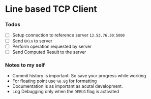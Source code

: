 # Line based TCP Client

### Todos
- [ ] Setup connection to reference server `13.53.76.30:5000`  
- [ ] Send `OK\n` to server
- [ ] Perform operation requested by server
- [ ] Send Computed Result to the server

### Notes to my self
- Commit history is important. So save your progress while working
- For floating point use `%8.8g` for formatting
- Documentation is as important as acutal development.
- Log Debugging only when the `DEBUG` flag is activated